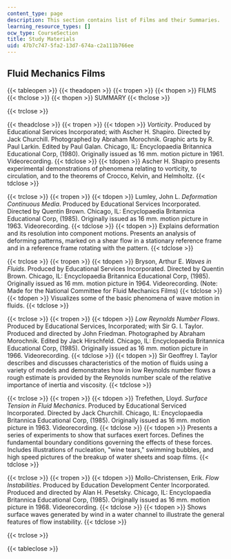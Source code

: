 ```yaml
---
content_type: page
description: This section contains list of Films and their Summaries.
learning_resource_types: []
ocw_type: CourseSection
title: Study Materials
uid: 47b7c747-5fa2-13d7-674a-c2a111b766ee
---
```


Fluid Mechanics Films
---------------------

{{< tableopen >}}
{{< theadopen >}}
{{< tropen >}}
{{< thopen >}}
FILMS
{{< thclose >}}
{{< thopen >}}
SUMMARY
{{< thclose >}}

{{< trclose >}}

{{< theadclose >}}
{{< tropen >}}
{{< tdopen >}}
_Vorticity_. Produced by Educational Services Incorporated; with Ascher H. Shapiro. Directed by Jack Churchill. Photographed by Abraham Morochnik. Graphic arts by R. Paul Larkin. Edited by Paul Galan. Chicago, IL: Encyclopaedia Britannica Educational Corp, (1980). Originally issued as 16 mm. motion picture in 1961. Videorecording.
{{< tdclose >}}
{{< tdopen >}}
Ascher H. Shapiro presents experimental demonstrations of phenomena relating to vorticity, to circulation, and to the theorems of Crocco, Kelvin, and Helmholtz.
{{< tdclose >}}

{{< trclose >}}
{{< tropen >}}
{{< tdopen >}}
Lumley, John L. _Deformation Continuous Media_. Produced by Educational Services Incorporated. Directed by Quentin Brown. Chicago, IL: Encyclopaedia Britannica Educational Corp, (1985). Originally issued as 16 mm. motion picture in 1963. Videorecording.
{{< tdclose >}}
{{< tdopen >}}
Explains deformation and its resolution into component motions. Presents an analysis of deforming patterns, marked on a shear flow in a stationary reference frame and in a reference frame rotating with the pattern.
{{< tdclose >}}

{{< trclose >}}
{{< tropen >}}
{{< tdopen >}}
Bryson, Arthur E. _Waves in Fluids_. Produced by Educational Services Incorporated. Directed by Quentin Brown. Chicago, IL: Encyclopaedia Britannica Educational Corp, (1985). Originally issued as 16 mm. motion picture in 1964. Videorecording. (Note: Made for the National Committee for Fluid Mechanics Films)
{{< tdclose >}}
{{< tdopen >}}
Visualizes some of the basic phenomena of wave motion in fluids.
{{< tdclose >}}

{{< trclose >}}
{{< tropen >}}
{{< tdopen >}}
_Low Reynolds Number Flows_. Produced by Educational Services, Incorporated; with Sir G. I. Taylor. Produced and directed by John Friedman. Photographed by Abraham Morochnik. Edited by Jack Hirschfeld. Chicago, IL: Encyclopaedia Britannica Educational Corp, (1985). Originally issued as 16 mm. motion picture in 1966. Videorecording.
{{< tdclose >}}
{{< tdopen >}}
Sir Geoffrey I. Taylor describes and discusses characteristics of the motion of fluids using a variety of models and demonstrates how in low Reynolds number flows a rough estimate is provided by the Reynolds number scale of the relative importance of inertia and viscosity.
{{< tdclose >}}

{{< trclose >}}
{{< tropen >}}
{{< tdopen >}}
Trefethen, Lloyd. _Surface Tension in Fluid Mechanics_. Produced by Educational Serviced Incorporated. Directed by Jack Churchill. Chicago, IL: Encyclopaedia Britannica Educational Corp, (1985). Originally issued as 16 mm. motion picture in 1963. Videorecording.
{{< tdclose >}}
{{< tdopen >}}
Presents a series of experiments to show that surfaces exert forces. Defines the fundamental boundary conditions governing the effects of these forces. Includes illustrations of nucleation, "wine tears," swimming bubbles, and high speed pictures of the breakup of water sheets and soap films.
{{< tdclose >}}

{{< trclose >}}
{{< tropen >}}
{{< tdopen >}}
Mollo-Christensen, Erik. _Flow Instabilities_. Produced by Education Development Center Incorporated. Produced and directed by Alan H. Pesetsky. Chicago, IL: Encyclopaedia Britannica Educational Corp, (1985). Originally issued as 16 mm. motion picture in 1968. Videorecording.
{{< tdclose >}}
{{< tdopen >}}
Shows surface waves generated by wind in a water channel to illustrate the general features of flow instability.
{{< tdclose >}}

{{< trclose >}}

{{< tableclose >}}